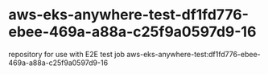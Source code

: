 # aws-eks-anywhere-test-df1fd776-ebee-469a-a88a-c25f9a0597d9-16
repository for use with E2E test job aws-eks-anywhere-test:df1fd776-ebee-469a-a88a-c25f9a0597d9-16
